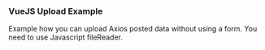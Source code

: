 ### VueJS Upload Example

Example how you can upload Axios posted data without using a form. You need to use Javascript fileReader.
